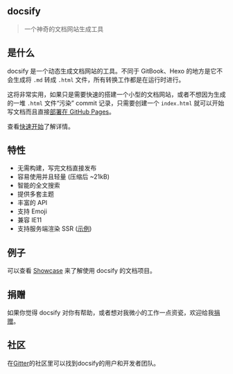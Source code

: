 ## docsify

> 一个神奇的文档网站生成工具

## 是什么

docsify 是一个动态生成文档网站的工具。不同于 GitBook、Hexo 的地方是它不会生成将 `.md` 转成 `.html` 文件，所有转换工作都是在运行时进行。

这将非常实用，如果只是需要快速的搭建一个小型的文档网站，或者不想因为生成的一堆 `.html` 文件“污染” commit 记录，只需要创建一个 `index.html` 就可以开始写文档而且直接[部署在 GitHub Pages](zh-cn/deploy.md)。

查看[快速开始](zh-cn/quickstart.md)了解详情。

## 特性

- 无需构建，写完文档直接发布
- 容易使用并且轻量 (压缩后 ~21kB)
- 智能的全文搜索
- 提供多套主题
- 丰富的 API
- 支持 Emoji
- 兼容 IE11
- 支持服务端渲染 SSR ([示例](https://github.com/docsifyjs/docsify-ssr-demo))

## 例子

可以查看 [Showcase](https://github.com/docsifyjs/docsify/#showcase) 来了解使用 docsify 的文档项目。

## 捐赠

如果你觉得 docsify 对你有帮助，或者想对我微小的工作一点资瓷，欢迎给我[捐赠](https://github.com/QingWei-Li/donate)。

## 社区

在[Gitter](https://gitter.im/docsifyjs/Lobby)的社区里可以找到docsify的用户和开发者团队。
